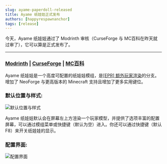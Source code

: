 ```yaml
---
slug: ayame-paperdoll-released
title: Ayame 纸娃娃正式发布
authors: [happyrespawnanchor]
tags: [release]
---
```

今天，Ayame 纸娃娃通过了 Modrinth 审核（CurseForge 与 MC百科在昨天就过审了），它可以算是正式发布了。
<!-- truncate -->
---
### [Modrinth](https://modrinth.com/mod/ayame-paperdoll) | [CurseForge](https://www.curseforge.com/minecraft/mc-mods/ayame-paperdoll) | [MC百科](https://www.mcmod.cn/class/17015.html)

Ayame 纸娃娃是一个高度可配置的纸娃娃模组，是[[EPR] 额外玩家渲染](https://www.mcmod.cn/class/17015.html)的分支。增加了 NeoForge 与更高版本的 Minecraft 支持且增加了更多实用键位。

### 默认位置与样式:
![默认位置与样式](https://cdn.modrinth.com/data/cached_images/645bade5e9a52fa93b0c148d3bc2a46b9372fbfa.png)

Ayame 纸娃娃默认会在屏幕左上方渲染一个玩家模型，并提供了选项丰富的配置屏幕，可以通过模组菜单或快捷键（默认为空）进入。你还可以通过快捷键（默认 F8）来开关纸娃娃的显示。

### 配置界面:
![配置界面](https://cdn.modrinth.com/data/cached_images/4da8ff97ea5541c87d65afac533059fb043a26fc.jpeg)
